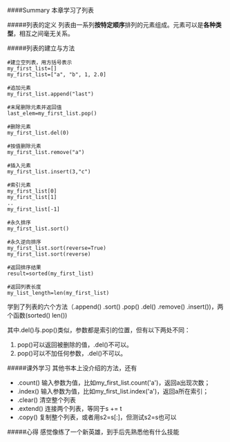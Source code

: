 ####Summary
本章学习了列表

#####列表的定义
列表由一系列**按特定顺序**排列的元素组成。元素可以是**各种类型**，相互之间毫无关系。

#####列表的建立与方法
```
#建立空列表，用方括号表示
my_first_list=[]
my_first_list=["a", "b", 1, 2.0]

#追加元素
my_first_list.append("last")

#末尾删除元素并返回值
last_elem=my_first_list.pop()

#删除元素
my_first_list.del(0)

#按值删除元素
my_first_list.remove("a")

#插入元素
my_first_list.insert(3,"c")

#索引元素
my_first_list[0]
my_first_list[1]
..
my_first_list[-1]

#永久排序
my_first_list.sort()

#永久逆向排序
my_first_list.sort(reverse=True)
my_first_list.sort(reverse)

#返回排序结果
result=sorted(my_first_list)

#返回列表长度
my_list_length=len(my_first_list)

```

学到了列表的六个方法（.append() .sort() .pop() .del() .remove() .insert())，两个函数(sorted() len())

其中.del()与.pop()类似，参数都是索引的位置，但有以下两处不同：

1. pop()可以返回被删除的值，.del()不可以。
2. pop()可以不加任何参数，.del()不可以。

#####课外学习
其他书本上没介绍的方法，还有

* .count() 输入参数为值，比如my\_first\_list.count('a')，返回a出现次数；
* .index() 输入参数为值，比如my\_first\_list.index('a')，返回a所在索引；
* .clear()  清空整个列表
* .extend() 连接两个列表，等同于s += t
* .copy() 复制整个列表，或者用s2=s[:]，但测试s2=s也可以

#####心得
感觉像练了一个新英雄，到手后先熟悉他有什么技能

